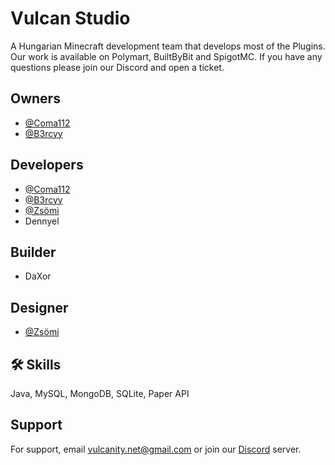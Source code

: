 # Vulcan Studio

A Hungarian Minecraft development team that develops most of the Plugins. Our work is available on Polymart, BuiltByBit and SpigotMC. If you have any questions please join our Discord and open a ticket.

## Owners

- [@Coma112](https://www.github.com/coma112)
- [@B3rcyy](https://www.github.com/b3rcyy)

## Developers

- [@Coma112](https://www.github.com/coma112)
- [@B3rcyy](https://www.github.com/b3rcyy)
- [@Zsömi](https://www.github.com/Zsomi)
- Dennyel

## Builder

- DaXor

## Designer

- [@Zsömi](https://www.github.com/Zsomi)


## 🛠 Skills
Java, MySQL, MongoDB, SQLite, Paper API


## Support

For support, email vulcanity.net@gmail.com or join our [Discord](https://discord.gg/ePaPFaECDn) server.
